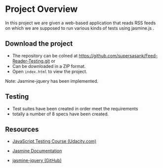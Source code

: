 # Project Overview

In this project we are given a web-based application that reads RSS feeds on which we are supposed to run various kinds of tests using jasmine.js .


## Download the project

* The repository can be colned at https://github.com/supersasank/Feed-Reader-Testing.git or
* Can be downloaded in a ZIP format.
* Open `index.html` to view the project.

Note: Jasmine-jquery has been implemented.

## Testing

* Test suites have been created in order meet the requirements 
* totally a number of 8 specs have been created.

## Resources

- [JavaScript Testing Course (Udacity.com)](https://www.udacity.com/course/javascript-testing--ud549) 

- [Jasmine Documentation](https://jasmine.github.io/2.1/introduction)

- [jasmine-jquery (GitHub)](https://github.com/velesin/jasmine-jquery)


